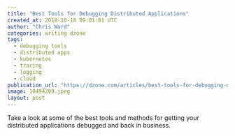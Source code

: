 ```yaml
---
title: "Best Tools for Debugging Distributed Applications"
created_at: 2018-10-18 09:01:01 UTC
author: "Chris Ward"
categories: writing dzone
tags:
  - debugging tools
  - distributed apps
  - kubernetes
  - tracing
  - logging
  - cloud
publication_url: "https://dzone.com/articles/best-tools-for-debugging-distributed-applications"
image: 10494209.jpeg
layout: post
---
```

Take a look at some of the best tools and methods for getting your distributed applications debugged and back in business.

